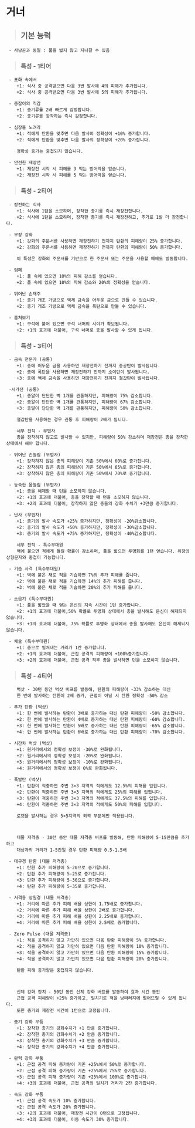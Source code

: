 # 거너

> ## 기본 능력

     - 사냥꾼과 동일 : 풀을 밟지 않고 지나갈 수 있음

> ### 특성 - 1티어

     - 포화 속에서
        +1: 식사 중 공격받으면 다음 3번 발사에 4의 피해가 추가됩니다.
        +2: 식사 중 공격받으면 다음 3번 발사에 5의 피해가 추가됩니다.
     
     - 총잡이의 직감
        +1: 총기류를 2배 빠르게 감정합니다.
        +2: 총기류를 장착하는 즉시 감정합니다.

     - 심장을 노려라
        +1: 적에게 탄환을 맞추면 다음 발사의 정확성이 +10% 증가합니다.
        +2: 적에게 탄환을 맞추면 다음 발사의 정확성이 +20% 증가합니다.

        정확성 증가는 중첩되지 않습니다.

     - 안전한 재장전
        +1: 재장전 시작 시 피해를 3 막는 방어막을 얻습니다.
        +2: 재장전 시작 시 피해를 5 막는 방어막을 얻습니다.

> ### 특성 - 2티어

     - 장전하는 식사
        +1: 식사에 1턴을 소모하며, 장착한 총기를 즉시 재장전합니다.
        +2: 식사에 1턴을 소모하며, 장착한 총기를 즉시 재장전하고, 추가로 1발 더 장전합니다.

     - 무장 강화
        +1: 강화의 주문서를 사용하면 재장전하기 전까지 탄환의 피해량이 25% 증가합니다.
        +2: 강화의 주문서를 사용하면 재장전하기 전까지 탄환의 피해량이 50% 증가합니다.

        이 특성은 강화의 주문서를 기반으로 한 주문서 또는 주문을 사용할 때에도 발동합니다.

     - 엄폐
        +1: 풀 속에 있으면 10%의 피해 감소를 얻습니다.
        +2: 풀 속에 있으면 10%의 피해 감소와 20%의 정확성을 얻습니다.

     - 뛰어난 손재주
        +1: 총기 개조 가방으로 액체 금속을 어두운 금으로 만들 수 있습니다.
        +2: 총기 개조 가방으로 액체 금속을 폭탄으로 만들 수 있습니다.

     - 훔쳐보기
        +1: 구석에 붙어 있으면 구석 너머의 시야가 확보됩니다.
        +2: +1의 효과에 더불어, 구석 너머로 총을 발사할 수 있게 됩니다.

> ### 특성 - 3티어

     - 금속 전문가 (공통)
        +1: 총에 어두운 금을 사용하면 재장전하기 전까지 중공탄이 발사됩니다.
        +2: 총에 폭탄을 사용하면 재장전하기 전까지 소이탄이 발사됩니다.
        +3: 총에 액체 금속을 사용하면 재장전하기 전까지 철갑탄이 발사됩니다.

     -시가전 (공통)
        +1: 총알이 단단한 벽 1개를 관통하지만, 피해량이 75% 감소합니다.
        +2: 총알이 단단한 벽 1개를 관통하지만, 피해량이 67% 감소합니다.
        +3: 총알이 단단한 벽 1개를 관통하지만, 피해량이 50% 감소합니다.

        철갑탄을 사용하는 경우 관통 후 피해량이 2배가 됩니다.

        세부 전직 - 무법자
        총을 장착하지 않고도 발사할 수 있지만, 피해량이 50% 감소하며 재장전은 총을 장착한 상태에서 해야 합니다.

     - 뛰어난 손놀림 (무법자)
        +1: 장착하지 않은 총의 피해량이 기존 50%에서 60%로 증가합니다.
        +2: 장착하지 않은 총의 피해량이 기존 50%에서 65%로 증가합니다.
        +3: 장착하지 않은 총의 피해량이 기존 50%에서 70%로 증가합니다.

     - 능숙한 몸놀림 (무법자)
        +1: 총을 해제할 때 턴을 소모하지 않습니다.
        +2: +1의 효과에 더불어, 총을 장착할 때 턴을 소모하지 않습니다.
        +3: +2의 효과에 더불어, 장착하지 않은 총들의 강화 수치가 +3만큼 증가합니다.

     - 난사 (무법자)
        +1: 총기의 발사 속도가 +25% 증가하지만, 정확성이 -20%감소합니다.
        +2: 총기의 발사 속도가 +50% 증가하지만, 정확성이 -30%감소합니다.
        +3: 총기의 발사 속도가 +75% 증가하지만, 정확성이 -40%감소합니다.

        세부 전직 - 특수부대원
        벽에 붙으면 적에게 들킬 확률이 감소하며, 풀을 밟으면 투명화를 1턴 얻습니다. 위장의 상형문자와 중첩이 가능합니다.

     - 기습 사격 (특수부대원)
        +1: 벽에 붙은 채로 적을 기습하면 7%의 추가 피해를 줍니다.
        +2: 벽에 붙은 채로 적을 기습하면 14%의 추가 피해를 줍니다.
        +3: 벽에 붙은 채로 적을 기습하면 20%의 추가 피해를 줍니다.

     - 소음기 (특수부대원)
        +1: 풀을 밟았을 때 얻는 은신의 지속 시간이 1턴 증가합니다.
        +2: +1의 효과에 더불어,50% 확률로 투명화 상태에서 총을 발사해도 은신이 해제되지 않습니다.
        +3: +1의 효과에 더불어, 75% 확률로 투명화 상태에서 총을 발사해도 은신이 해제되지 않습니다.

     - 체술 (특수부대원)
        +1: 총으로 밀쳐내는 거리가 1칸 증가합니다.
        +2: +1의 효과에 더불어, 근접 공격의 피해량이 +100%증가합니다.
        +3: +2의 효과에 더불어, 근접 공격 직후 총을 발사하면 턴을 소모하지 않습니다.

> ### 특성 - 4티어

        벅샷 - 30턴 동안 벅샷 버프를 발동해, 탄환의 피해량이 -33% 감소하는 대신
        한 번에 발사하는 탄환이 2배 증가, 근접이 아닐 시 탄환 정확성 -50% 감소

     - 추가 탄환 (벅샷)
        +1: 한 번에 발사하는 탄환이 3배로 증가하는 대신 탄환 피해량이 -50% 감소합니다.
        +2: 한 번에 발사하는 탄환이 4배로 증가하는 대신 탄환 피해량이 -60% 감소합니다.
        +3: 한 번에 발사하는 탄환이 5배로 증가하는 대신 탄환 피해량이 -65% 감소합니다.
        +4: 한 번에 발사하는 탄환이 6배로 증가하는 대신 탄환 피해량이 -70% 감소합니다.

     - 시간차 벅샷 (벅샷)
        +1: 원거리에서의 정확성 보정이 -30%로 완화됩니다.
        +2: 원거리에서의 정확성 보정이 -20%로 완화됩니다.
        +3: 원거리에서의 정확성 보정이 -10%로 완화됩니다.
        +4: 원거리에서의 정확성 보정이 0%로 완화됩니다.

     - 폭발탄 (벅샷)
        +1: 탄환이 적중하면 주변 3×3 지역의 적에게도 12.5%의 피해를 입힙니다.
        +2: 탄환이 적중하면 주변 3×3 지역의 적에게도 25%의 피해를 입힙니다.
        +3: 탄환이 적중하면 주변 3×3 지역의 적에게도 37.5%의 피해를 입힙니다.
        +4: 탄환이 적중하면 주변 3×3 지역의 적에게도 50%의 피해를 입힙니다.

        로켓을 발사하는 경우 5×5지역의 외곽 부분에만 적용됩니다.



        대물 저격총 - 30턴 동안 대물 저격총 버프를 발동해, 탄환 피해량에 5-15만큼을 추가하고
        대상과의 거리가 1-5칸일 경우 탄환 피해량 0.5-1.5배

     - 대구경 탄환 (대물 저격총)
        +1: 탄환 추가 피해량이 5-20으로 증가합니다.
        +2: 탄환 추가 피해량이 5-25로 증가합니다.
        +3: 탄환 추가 피해량이 5-30으로 증가합니다.
        +4: 탄환 추가 피해량이 5-35로 증가합니다.

     - 저격용 망원경 (대물 저격총)
        +1: 거리에 따른 추가 피해 배율 상한이 1.75배로 증가합니다.
        +2: 거리에 따른 추가 피해 배율 상한이 2배로 증가합니다.
        +3: 거리에 따른 추가 피해 배율 상한이 2.25배로 증가합니다.
        +4: 거리에 따른 추가 피해 배율 상한이 2.5배로 증가합니다.

     - Zero Pulse (대물 저격총)
        +1: 적을 공격하지 않고 가만히 있으면 다음 탄환 피해량이 5% 증가합니다.
        +2: 적을 공격하지 않고 가만히 있으면 다음 탄환 피해량이 10% 증가합니다.
        +3: 적을 공격하지 않고 가만히 있으면 다음 탄환 피해량이 15% 증가합니다.
        +4: 적을 공격하지 않고 가만히 있으면 다음 탄환 피해량이 20% 증가합니다.

        탄환 피해 증가량은 중첩되지 않습니다.



        신체 강화 장치 - 50턴 동안 신체 강화 버프를 발동하여 효과 시간 동안
        근접 공격 피해량이 +25% 증가하고, 밀치기로 적을 낭떠러지에 떨어뜨릴 수 있게 됩니다.
        또한 총기의 재장전 시간이 1턴으로 고정됩니다.

     - 총기 강화 부품
        +1: 장착한 총기의 강화수치가 +1 만큼 증가합니다.
        +2: 장착한 총기의 강화수치가 +2 만큼 증가합니다.
        +3: 장착한 총기의 강화수치가 +3 만큼 증가합니다.
        +4: 장착한 총기의 강화수치가 +4 만큼 증가합니다.

     - 완력 강화 부품
        +1: 근접 공격 피해 증가량이 기존 +25%에서 50%로 증가합니다.
        +2: 근접 공격 피해 증가량이 기존 +25%에서 75%로 증가합니다.
        +3: 근접 공격 피해 증가량이 기존 +25%에서 100%로 증가합니다.
        +4: +3의 효과에 더불어, 근접 공격의 밀치기 거리가 2칸 증가합니다.

     - 속도 강화 부품
        +1: 근접 공격 속도가 10% 증가합니다.
        +2: 근접 공격 속도가 20% 증가합니다.
        +3: +2의 효과에 더불어, 재장전 시간이 0턴으로 고정됩니다.
        +4: +3의 효과에 더불어, 이동 속도가 30% 증가합니다.

